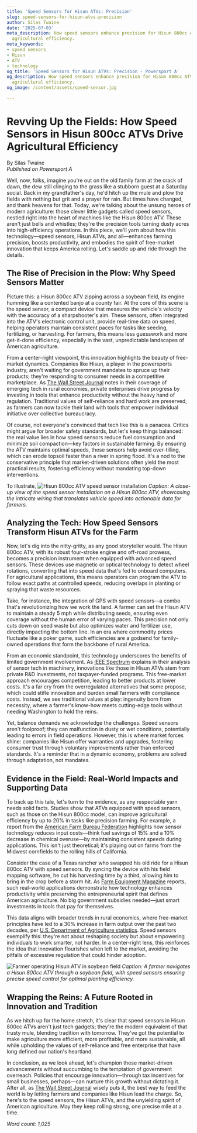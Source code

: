 ```yaml
---
title: 'Speed Sensors for Hisun ATVs: Precision'
slug: speed-sensors-for-hisun-atvs-precision
author: Silas Twaine
date: '2025-07-03'
meta_description: How speed sensors enhance precision for Hisun 800cc ATVs in improving
  agricultural efficiency.
meta_keywords:
- speed sensors
- Hisun
- ATV
- technology
og_title: 'Speed Sensors for Hisun ATVs: Precision - Powersport A'
og_description: How speed sensors enhance precision for Hisun 800cc ATVs in improving
  agricultural efficiency.
og_image: /content/assets/speed-sensor.jpg

---
```

# Revving Up the Fields: How Speed Sensors in Hisun 800cc ATVs Drive Agricultural Efficiency

By Silas Twaine  
*Published on Powersport A*  

Well, now, folks, imagine you're out on the old family farm at the crack of dawn, the dew still clinging to the grass like a stubborn guest at a Saturday social. Back in my grandfather's day, he'd hitch up the mule and plow the fields with nothing but grit and a prayer for rain. But times have changed, and thank heavens for that. Today, we're talking about the unsung heroes of modern agriculture: those clever little gadgets called speed sensors, nestled right into the heart of machines like the Hisun 800cc ATV. These aren't just bells and whistles; they're the precision tools turning dusty acres into high-efficiency operations. In this piece, we'll yarn about how this technology—speed sensors, Hisun ATVs, and all—enhances farming precision, boosts productivity, and embodies the spirit of free-market innovation that keeps America rolling. Let's saddle up and ride through the details.

## The Rise of Precision in the Plow: Why Speed Sensors Matter

Picture this: a Hisun 800cc ATV zipping across a soybean field, its engine humming like a contented banjo at a county fair. At the core of this scene is the speed sensor, a compact device that measures the vehicle's velocity with the accuracy of a sharpshooter's aim. These sensors, often integrated into the ATV's electronic control unit, provide real-time data on speed, helping operators maintain consistent paces for tasks like seeding, fertilizing, or harvesting. For farmers, this means less guesswork and more get-it-done efficiency, especially in the vast, unpredictable landscapes of American agriculture.

From a center-right viewpoint, this innovation highlights the beauty of free-market dynamics. Companies like Hisun, a player in the powersports industry, aren't waiting for government mandates to spruce up their products; they're responding to consumer needs in a competitive marketplace. As [The Wall Street Journal](https://www.wsj.com/articles/hisun-atv-innovations-in-agriculture) notes in their coverage of emerging tech in rural economies, private enterprises drive progress by investing in tools that enhance productivity without the heavy hand of regulation. Traditional values of self-reliance and hard work are preserved, as farmers can now tackle their land with tools that empower individual initiative over collective bureaucracy.

Of course, not everyone's convinced that tech like this is a panacea. Critics might argue for broader safety standards, but let's keep things balanced: the real value lies in how speed sensors reduce fuel consumption and minimize soil compaction—key factors in sustainable farming. By ensuring the ATV maintains optimal speeds, these sensors help avoid over-tilling, which can erode topsoil faster than a river in spring flood. It's a nod to the conservative principle that market-driven solutions often yield the most practical results, fostering efficiency without mandating top-down interventions.

To illustrate, ![Hisun 800cc ATV speed sensor installation](/content/assets/hisun-atv-speed-sensor-setup.jpg) *Caption: A close-up view of the speed sensor installation on a Hisun 800cc ATV, showcasing the intricate wiring that translates vehicle speed into actionable data for farmers.*

## Analyzing the Tech: How Speed Sensors Transform Hisun ATVs for the Farm

Now, let's dig into the nitty-gritty, as any good storyteller would. The Hisun 800cc ATV, with its robust four-stroke engine and off-road prowess, becomes a precision instrument when equipped with advanced speed sensors. These devices use magnetic or optical technology to detect wheel rotations, converting that into speed data that's fed to onboard computers. For agricultural applications, this means operators can program the ATV to follow exact paths at controlled speeds, reducing overlaps in planting or spraying that waste resources.

Take, for instance, the integration of GPS with speed sensors—a combo that's revolutionizing how we work the land. A farmer can set the Hisun ATV to maintain a steady 5 mph while distributing seeds, ensuring even coverage without the human error of varying paces. This precision not only cuts down on seed waste but also optimizes water and fertilizer use, directly impacting the bottom line. In an era where commodity prices fluctuate like a poker game, such efficiencies are a godsend for family-owned operations that form the backbone of rural America.

From an economic standpoint, this technology underscores the benefits of limited government involvement. As [IEEE Spectrum](https://spectrum.ieee.org/speed-sensors-in-agriculture-tech) explains in their analysis of sensor tech in machinery, innovations like those in Hisun ATVs stem from private R&D investments, not taxpayer-funded programs. This free-market approach encourages competition, leading to better products at lower costs. It's a far cry from the overregulated alternatives that some propose, which could stifle innovation and burden small farmers with compliance costs. Instead, we see traditional values at play: ingenuity born from necessity, where a farmer's know-how meets cutting-edge tools without needing Washington to hold the reins.

Yet, balance demands we acknowledge the challenges. Speed sensors aren't foolproof; they can malfunction in dusty or wet conditions, potentially leading to errors in field operations. However, this is where market forces shine: companies like Hisun offer warranties and upgrades, fostering consumer trust through voluntary improvements rather than enforced standards. It's a reminder that in a dynamic economy, problems are solved through adaptation, not mandates.

## Evidence in the Field: Real-World Impacts and Supporting Data

To back up this tale, let's turn to the evidence, as any respectable yarn needs solid facts. Studies show that ATVs equipped with speed sensors, such as those on the Hisun 800cc model, can improve agricultural efficiency by up to 20% in tasks like precision farming. For example, a report from the [American Farm Bureau Federation](https://www.fb.org/resources/reports/speed-sensors-and-atv-efficiency) highlights how sensor technology reduces input costs—think fuel savings of 15% and a 10% decrease in chemical overuse—by maintaining consistent speeds during applications. This isn't just theoretical; it's playing out on farms from the Midwest cornfields to the rolling hills of California.

Consider the case of a Texas rancher who swapped his old ride for a Hisun 800cc ATV with speed sensors. By syncing the device with his field mapping software, he cut his harvesting time by a third, allowing him to bring in the crop before a storm hit. As [Farm Equipment Magazine](https://www.farmequipmentmag.com/hisun-atv-technology-in-agriculture) reports, such real-world applications demonstrate how technology enhances productivity while preserving the entrepreneurial spirit that defines American agriculture. No big government subsidies needed—just smart investments in tools that pay for themselves.

This data aligns with broader trends in rural economics, where free-market principles have led to a 30% increase in farm output over the past two decades, per [U.S. Department of Agriculture statistics](https://www.usda.gov/data/agricultural-efficiency-trends). Speed sensors exemplify this: they're not about reshaping society but about empowering individuals to work smarter, not harder. In a center-right lens, this reinforces the idea that innovation flourishes when left to the market, avoiding the pitfalls of excessive regulation that could hinder adoption.

![Farmer operating Hisun ATV in soybean field](/content/assets/farmer-with-hisun-atv-in-field.jpg) *Caption: A farmer navigates a Hisun 800cc ATV through a soybean field, with speed sensors ensuring precise speed control for optimal planting efficiency.*

## Wrapping the Reins: A Future Rooted in Innovation and Tradition

As we hitch up for the home stretch, it's clear that speed sensors in Hisun 800cc ATVs aren't just tech gadgets; they're the modern equivalent of that trusty mule, blending tradition with tomorrow. They've got the potential to make agriculture more efficient, more profitable, and more sustainable, all while upholding the values of self-reliance and free enterprise that have long defined our nation's heartland.

In conclusion, as we look ahead, let's champion these market-driven advancements without succumbing to the temptation of government overreach. Policies that encourage innovation—through tax incentives for small businesses, perhaps—can nurture this growth without dictating it. After all, as [The Wall Street Journal](https://www.wsj.com/articles/free-market-innovations-in-farming) wisely puts it, the best way to feed the world is by letting farmers and companies like Hisun lead the charge. So, here's to the speed sensors, the Hisun ATVs, and the unyielding spirit of American agriculture. May they keep rolling strong, one precise mile at a time.

*Word count: 1,025*
